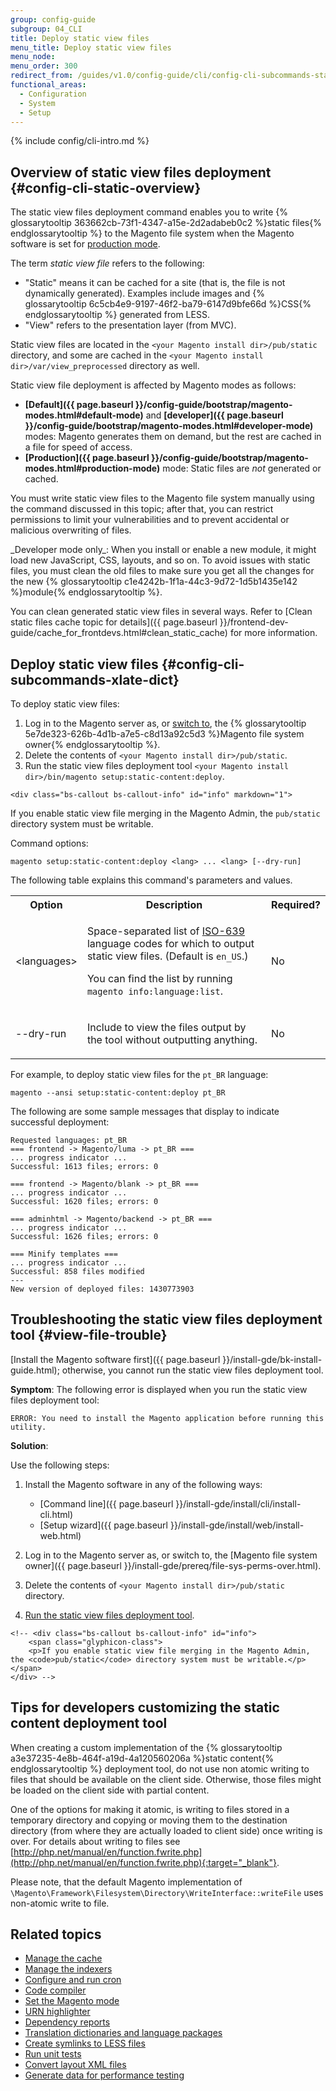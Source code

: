 ```yaml
---
group: config-guide
subgroup: 04_CLI
title: Deploy static view files
menu_title: Deploy static view files
menu_node:
menu_order: 300
redirect_from: /guides/v1.0/config-guide/cli/config-cli-subcommands-static-view.html
functional_areas:
  - Configuration
  - System
  - Setup
---
```


{% include config/cli-intro.md %}

## Overview of static view files deployment {#config-cli-static-overview}

The static view files deployment command enables you to write {% glossarytooltip 363662cb-73f1-4347-a15e-2d2adabeb0c2 %}static files{% endglossarytooltip %} to the Magento file system when the Magento software is set for <a href="{{ page.baseurl }}/config-guide/bootstrap/magento-modes.html#production-mode">production mode</a>.

The term *static view file* refers to the following:

-   "Static" means it can be cached for a site (that is, the file is not dynamically generated). Examples include images and {% glossarytooltip 6c5cb4e9-9197-46f2-ba79-6147d9bfe66d %}CSS{% endglossarytooltip %} generated from LESS.
-   "View" refers to the presentation layer (from MVC).

Static view files are located in the `<your Magento install dir>/pub/static` directory, and some are cached in the `<your Magento install dir>/var/view_preprocessed` directory as well.

Static view file deployment is affected by Magento modes as follows:

-   **[Default]({{ page.baseurl }}/config-guide/bootstrap/magento-modes.html#default-mode)** and **[developer]({{ page.baseurl }}/config-guide/bootstrap/magento-modes.html#developer-mode)** modes: Magento generates them on demand, but the rest are cached in a file for speed of access.
-   **[Production]({{ page.baseurl }}/config-guide/bootstrap/magento-modes.html#production-mode)** mode: Static files are *not* generated or cached.

You must write static view files to the Magento file system manually using the command discussed in this topic; after that, you can restrict permissions to limit your vulnerabilities and to prevent accidental or malicious overwriting of files.

<div class="bs-callout bs-callout-warning" markdown="1">
_Developer mode only_: When you install or enable a new module, it might load new JavaScript, CSS, layouts, and so on. To avoid issues with static files, you must clean the old files to make sure you get all the changes for the new {% glossarytooltip c1e4242b-1f1a-44c3-9d72-1d5b1435e142 %}module{% endglossarytooltip %}.

You can clean generated static view files in several ways. Refer to [Clean static files cache topic for details]({{ page.baseurl }}/frontend-dev-guide/cache_for_frontdevs.html#clean_static_cache) for more information.
</div>

## Deploy static view files {#config-cli-subcommands-xlate-dict}

To deploy static view files:

1.  Log in to the Magento server as, or <a href="{{ page.baseurl }}/install-gde/prereq/file-sys-perms-over.html">switch to</a>, the {% glossarytooltip 5e7de323-626b-4d1b-a7e5-c8d13a92c5d3 %}Magento file system owner{% endglossarytooltip %}.
2.  Delete the contents of `<your Magento install dir>/pub/static`.
3.  Run the static view files deployment tool `<your Magento install dir>/bin/magento setup:static-content:deploy`.
<!-- 4.	Set read-only file permissions for the `pub/static` directory, its subdirectories, and files. -->

	<div class="bs-callout bs-callout-info" id="info" markdown="1">
  If you enable static view file merging in the Magento Admin, the `pub/static` directory system must be writable.
	</div>

Command options:

	magento setup:static-content:deploy <lang> ... <lang> [--dry-run]

The following table explains this command's parameters and values.

<table>
	<tbody>
		<tr>
			<th>Option</th>
			<th>Description</th>
			<th>Required?</th>
		</tr>
	<tr>
		<td>&lt;languages&gt;</td>
		<td><p>Space-separated list of <a href="http://www.loc.gov/standards/iso639-2/php/code_list.php" target="_blank">ISO-639</a> language codes for which to output static view files. (Default is <code>en_US</code>.)</p>
		<p>You can find the list by running <code>magento info:language:list</code>.</p></td>
	<td><p>No</p></td>
	</tr>
		<tr>
		<td>--dry-run</td>
		<td><p>Include to view the files output by the tool without outputting anything.</p></td>
		<td><p>No</p></td>
	</tr>
	</tbody>
</table>

For example, to deploy static view files for the `pt_BR` language:

	magento --ansi setup:static-content:deploy pt_BR

The following are some sample messages that display to indicate successful deployment:

	Requested languages: pt_BR
	=== frontend -> Magento/luma -> pt_BR ===
	... progress indicator ...
	Successful: 1613 files; errors: 0

	=== frontend -> Magento/blank -> pt_BR ===
	... progress indicator ...
	Successful: 1620 files; errors: 0

	=== adminhtml -> Magento/backend -> pt_BR ===
	... progress indicator ...
	Successful: 1626 files; errors: 0

	=== Minify templates ===
	... progress indicator ...
	Successful: 858 files modified
	---
	New version of deployed files: 1430773903

## Troubleshooting the static view files deployment tool {#view-file-trouble}
[Install the Magento software first]({{ page.baseurl }}/install-gde/bk-install-guide.html); otherwise, you cannot run the static view files deployment tool.

**Symptom**: The following error is displayed when you run the static view files deployment tool:

	ERROR: You need to install the Magento application before running this utility.

**Solution**:

Use the following steps:

1.  Install the Magento software in any of the following ways:

    -   [Command line]({{ page.baseurl }}/install-gde/install/cli/install-cli.html)
    -   [Setup wizard]({{ page.baseurl }}/install-gde/install/web/install-web.html)

2.  Log in to the Magento server as, or switch to, the [Magento file system owner]({{ page.baseurl }}/install-gde/prereq/file-sys-perms-over.html).
3.  Delete the contents of `<your Magento install dir>/pub/static` directory.
4.  <a href="#config-cli-subcommands-xlate-dict">Run the static view files deployment tool</a>.
<!-- 4.	Set read-only file permissions for the `pub/static` directory, its subdirectories, and files. -->

	<!-- <div class="bs-callout bs-callout-info" id="info">
		<span class="glyphicon-class">
  		<p>If you enable static view file merging in the Magento Admin, the <code>pub/static</code> directory system must be writable.</p></span>
	</div> -->

## Tips for developers customizing the static content deployment tool

When creating a custom implementation of the {% glossarytooltip a3e37235-4e8b-464f-a19d-4a120560206a %}static content{% endglossarytooltip %} deployment tool, do not use non atomic writing to files that should be available on the client side. Otherwise, those files might be loaded on the client side with partial content.

One of the options for making it atomic, is writing to files stored in a temporary directory and copying or moving them to the destination directory (from where they are actually loaded to client side) once writing is over. For details about writing to files see [http://php.net/manual/en/function.fwrite.php](http://php.net/manual/en/function.fwrite.php){:target="_blank"}.

Please note, that the default Magento implementation of `\Magento\Framework\Filesystem\Directory\WriteInterface::writeFile` uses non-atomic write to file.

## Related topics

-   <a href="{{ page.baseurl }}/config-guide/cli/config-cli-subcommands-cache.html">Manage the cache</a>
-   <a href="{{ page.baseurl }}/config-guide/cli/config-cli-subcommands-index.html">Manage the indexers</a>
-   <a href="{{ page.baseurl }}/config-guide/cli/config-cli-subcommands-cron.html">Configure and run cron</a>
-   <a href="{{ page.baseurl }}/config-guide/cli/config-cli-subcommands-compiler.html">Code compiler</a>
-   <a href="{{ page.baseurl }}/config-guide/cli/config-cli-subcommands-mode.html">Set the Magento mode</a>
-   <a href="{{ page.baseurl }}/config-guide/cli/config-cli-subcommands-urn.html">URN highlighter</a>
-   <a href="{{ page.baseurl }}/config-guide/cli/config-cli-subcommands-depen.html">Dependency reports</a>
-   <a href="{{ page.baseurl }}/config-guide/cli/config-cli-subcommands-i18n.html">Translation dictionaries and language packages</a>
-   <a href="{{ page.baseurl }}/config-guide/cli/config-cli-subcommands-less-sass.html">Create symlinks to LESS files</a>
-   <a href="{{ page.baseurl }}/config-guide/cli/config-cli-subcommands-test.html">Run unit tests</a>
-   <a href="{{ page.baseurl }}/config-guide/cli/config-cli-subcommands-layout-xml.html">Convert layout XML files</a>
-   <a href="{{ page.baseurl }}/config-guide/cli/config-cli-subcommands-perf-data.html">Generate data for performance testing</a>
